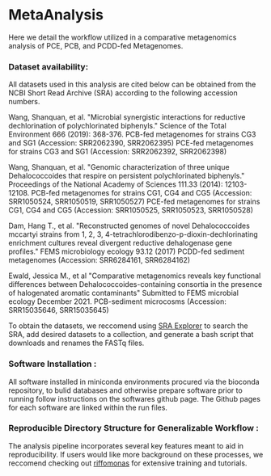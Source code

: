 # MetaAnalysis
Here we detail the workflow utilized in a comparative metagenomics analysis of PCE, PCB, and PCDD-fed Metagenomes.


### Dataset availability:
All datasets used in this analysis are cited below can be obtained from the NCBI Short Read Archive (SRA) according to the following accession numbers.

Wang, Shanquan, et al. "Microbial synergistic interactions for reductive dechlorination of polychlorinated biphenyls." Science of the Total Environment 666 (2019): 368-376.
PCB-fed metagenomes for strains CG3 and SG1 (Accession: SRR2062390, SRR2062395)
PCE-fed metagenomes for strains CG3 and SG1 (Accession: SRR2062392, SRR2062398) 

Wang, Shanquan, et al. "Genomic characterization of three unique Dehalococcoides that respire on persistent polychlorinated biphenyls." Proceedings of the National Academy of Sciences 111.33 (2014): 12103-12108.
PCB-fed metagenomes for strains CG1, CG4 and CG5 (Accession: SRR1050524, SRR1050519, SRR1050527)
PCE-fed metagenomes for strains CG1, CG4 and CG5 (Accession: SRR1050525, SRR1050523, SRR1050528)

Dam, Hang T., et al. "Reconstructed genomes of novel Dehalococcoides mccartyi strains from 1, 2, 3, 4-tetrachlorodibenzo-p-dioxin-dechlorinating enrichment cultures reveal divergent reductive dehalogenase gene profiles." FEMS microbiology ecology 93.12 (2017)
PCDD-fed sediment metagenomes (Accession: SRR6284161, SRR6284162)

Ewald, Jessica M., et al "Comparative metagenomics reveals key functional differences between Dehalococcoides-containing consortia in the presence of halogenated aromatic contaminants" Submitted to FEMS microbial ecology December 2021.
PCB-sediment microcosms (Accession: SRR15035646, SRR15035645)

To obtain the datasets, we reccomend using [SRA Explorer](https://sra-explorer.info/) to search the SRA, add desired datasets to a collection, and generate a bash script that downloads and renames the FASTq files.


### Software Installation :
All software installed in miniconda environments procured via the bioconda repository, to bulid databases and otherwise prepare software prior to running follow instructions on the softwares github page. The Github pages for each software are linked within the run files.


### Reproducible Directory Structure for Generalizable Workflow :
The analysis pipeline incorporates several key features meant to aid in reproducibility. If users would like more background on these processes, we reccomend checking out [riffomonas](https://riffomonas.org/reproducible_research/) for extensive training and tutorials. 
